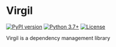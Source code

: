 # Virgil

[![PyPI version](https://img.shields.io/pypi/v/virgil?color=blue&label=pypi%20package)](https://pypi.org/project/virgil/)
[![Python 3.7+](https://img.shields.io/badge/python-3.7+-blue.svg)](https://www.python.org/downloads/)
[![License](https://img.shields.io/badge/License-MIT-blue.svg)](https://github.com/QuicksilverMachine/virgil/blob/master/LICENSE)

Virgil is a dependency management library
